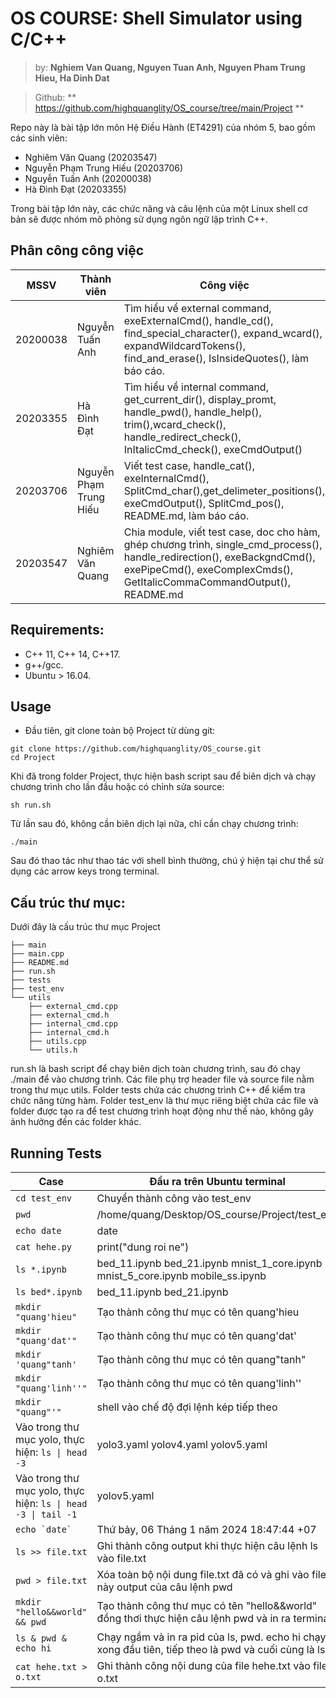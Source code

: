 # OS COURSE: Shell Simulator using C/C++
> by: **Nghiem Van Quang, Nguyen Tuan Anh, Nguyen Pham Trung Hieu, Ha Dinh Dat**

> Github: ** https://github.com/highquanglity/OS_course/tree/main/Project **

Repo này là bài tập lớn môn Hệ Điều Hành (ET4291) của nhóm 5, bao gồm các sinh viên:
- Nghiêm Văn Quang (20203547)
- Nguyễn Phạm Trung Hiếu (20203706)
- Nguyễn Tuấn Anh (20200038)
- Hà Đình Đạt (20203355)

Trong bài tập lớn này, các chức năng và câu lệnh của một Linux shell cơ bản sẽ được nhóm mô phỏng sử dụng ngôn ngữ lập trình C++.
## Phân công công việc
MSSV| Thành viên | Công việc |
----|------------|-----------|
20200038| Nguyễn Tuấn Anh | Tìm hiểu về external command, exeExternalCmd(), handle_cd(), find_special_character(), expand_wcard(), expandWildcardTokens(), find_and_erase(), IsInsideQuotes(), làm báo cáo.| 
20203355| Hà Đình Đạt | Tìm hiểu về internal command, get_current_dir(), display_promt, handle_pwd(), handle_help(), trim(),wcard_check(), handle_redirect_check(), InItalicCmd_check(), exeCmdOutput()| 
20203706| Nguyễn Phạm Trung Hiếu | Viết test case, handle_cat(), exeInternalCmd(), SplitCmd_char(),get_delimeter_positions(), exeCmdOutput(), SplitCmd_pos(), README.md, làm báo cáo.| 
20203547| Nghiêm Văn Quang |Chia module, viết test case, doc cho hàm, ghép chương trình, single_cmd_process(), handle_redirection(), exeBackgndCmd(), exePipeCmd(), exeComplexCmds(), GetItalicCommaCommandOutput(), README.md |
## Requirements:
- C++ 11, C++ 14, C++17.
- g++/gcc.
- Ubuntu > 16.04.
## Usage
* Đầu tiên, git clone toàn bộ Project từ dùng git: 
```shell
git clone https://github.com/highquanglity/OS_course.git
cd Project
```

Khi đã trong folder Project, thực hiện bash script sau để biên dịch và chạy chương trình cho lần đầu hoặc có chỉnh sửa source:
```shell
sh run.sh
```

Từ lần sau đó, không cần biên dịch lại nữa, chỉ cần chạy chương trình:
```shell
./main
```

Sau đó thao tác như thao tác với shell bình thường, chú ý hiện tại chư thể sử dụng các arrow keys trong terminal.
## Cấu trúc thư mục:
Dưới đây là cấu trúc thư mục Project
```shell
├── main
├── main.cpp
├── README.md
├── run.sh
├── tests
├── test_env
└── utils
    ├── external_cmd.cpp
    ├── external_cmd.h
    ├── internal_cmd.cpp
    ├── internal_cmd.h
    ├── utils.cpp
    └── utils.h

```
run.sh là bash script để chạy biên dịch toàn chương trình, sau đó chạy ./main để vào chương trình. Các file phụ trợ header file và source file nằm trong thư mục utils. Folder tests chứa các chương trình C++ để kiểm tra chức năng từng hàm. Folder test_env là thư mục riêng biệt chứa các file và folder được tạo ra để test chương trình hoạt động như thế nào, không gây ảnh hưởng đến các folder khác.
## Running Tests
| Case | Đầu ra trên Ubuntu terminal | Kết quả chương trình|
|--------------|-------|------|
| ```cd test_env``` | Chuyển thành công vào test_env| Chuyển thành công vào test_env|
| ```pwd``` | /home/quang/Desktop/OS_course/Project/test_env | /home/quang/Desktop/OS_course/Project/test_env |
| ```echo date``` | date | date |
| ```cat hehe.py``` | print("dung roi ne") | print("dung roi ne") |
| ```ls *.ipynb``` | bed_11.ipynb  bed_21.ipynb  mnist_1_core.ipynb  mnist_5_core.ipynb  mobile_ss.ipynb | bed_11.ipynb  bed_21.ipynb  mnist_1_core.ipynb  mnist_5_core.ipynb  mobile_ss.ipynb  |
| ```ls bed*.ipynb``` | bed_11.ipynb  bed_21.ipynb | bed_11.ipynb  bed_21.ipynb |
| ```mkdir "quang'hieu"``` | Tạo thành công thư mục có tên quang'hieu | Tạo thành công thư mục có tên quang'hieu |
| ```mkdir "quang'dat'"``` | Tạo thành công thư mục có tên quang'dat' | Tạo thành công thư mục có tên quang'dat' |
| ```mkdir 'quang"tanh' ```| Tạo thành công thư mục có tên quang"tanh" | Tạo thành công thư mục có tên quang'tanh' |
| ```mkdir "quang'linh''"``` | Tạo thành công thư mục có tên quang'linh''| Tạo thành công thư mục có tên quang'linh''|
| ``` mkdir "quang"'" ``` | shell vào chế độ đợi lệnh kép tiếp theo | Invalid command, chương trình bị break |
| Vào trong thư mục yolo, thực hiện: <code>ls &#124; head -3 <code>| yolo3.yaml yolov4.yaml yolov5.yaml | yolo3.yaml yolov4.yaml yolov5.yaml|
| Vào trong thư mục yolo, thực hiện: <code>ls &#124; head -3 &#124; tail -1 <code> | yolov5.yaml | yolov5.yaml |
| ```echo `date` ``` | Thứ bảy, 06 Tháng 1 năm 2024 18:47:44 +07| Thứ bảy, 06 Tháng 1 năm 2024 18:47:44 +07 |
| ```ls >> file.txt ``` | Ghi thành công output khi thực hiện câu lệnh ls vào file.txt| Ghi thành công output khi thực hiện câu lệnh ls vào file.txt |
| ```pwd > file.txt ``` | Xóa toàn bộ nội dung file.txt đã có và ghi vào file này output của câu lệnh pwd| Xóa toàn bộ nội dung file.txt đã có và ghi vào file này output của câu lệnh pwd |
| ```mkdir "hello&&world" && pwd ``` | Tạo thành công thư mục có tên "hello&&world" đồng thơi thực hiện câu lệnh pwd và in ra terminal| Tạo thành công thư mục có tên "hello&&world" đồng thơi thực hiện câu lệnh pwd và in ra terminal |
| ```ls & pwd & echo hi ``` | Chạy ngầm và in ra pid của ls, pwd. echo hi chạy xong đầu tiên, tiếp theo là pwd và cuối cùng là ls|Chạy ngầm và in ra pid của ls, pwd. echo hi chạy xong đầu tiên, tiếp theo là pwd và cuối cùng là ls|
| ```cat hehe.txt > o.txt ``` | Ghi thành công nội dung của file hehe.txt vào file o.txt|Ghi thành công nội dung của file hehe.txt vào file o.txt|